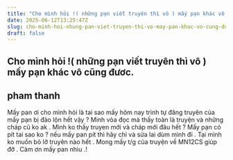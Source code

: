 ```yaml
---
title: "Cho mình hỏi !( những pạn viết truyên thì vô ) mấy pạn khác vô cũng đươc."
date: 2025-06-12T13:25:47Z
slug: cho-minh-hoi-nhung-pan-viet-truyen-thi-vo-may-pan-khac-vo-cung-duoc
draft: false
---
```


## Cho mình hỏi !( những pạn viết truyên thì vô ) mấy pạn khác vô cũng đươc.

## pham thanh

Mấy pan ơi cho mình hỏi là tai sao mấy hôm nay trình tự đăng truyên của mấy pạn bị đảo lộn hết vậy ? Minh vòa đọc mà thấy toàn là truyện và những cháp cũ ko ak . Mình ko thấy truyen mới và cháp mới đâu hết ? Mấy pạn có pít tai sao ko ? nếu mấy pan pít thì hãy chỉ và sửa lai dùm mình đi . Tại mình ko muốn bỏ lỡ truyên nào hết . Mong mấy t/g của truyện về MN12CS giúp đỡ . Cảm ơn mấy pan nhìu .!